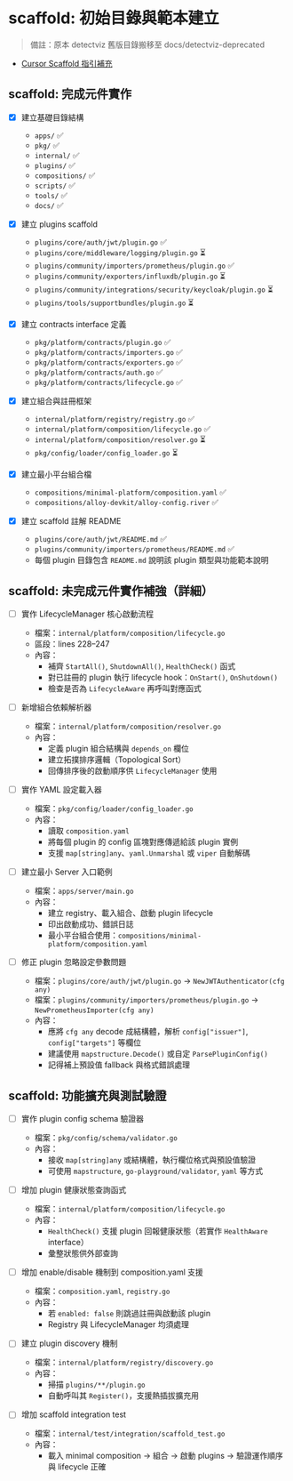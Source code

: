 # scaffold: 初始目錄與範本建立

> 備註：原本 detectviz 舊版目錄搬移至 docs/detectviz-deprecated

- [Cursor Scaffold 指引補充](docs/README.md)

## scaffold: 完成元件實作

- [x] 建立基礎目錄結構
  - `apps/` ✅
  - `pkg/` ✅
  - `internal/` ✅
  - `plugins/` ✅
  - `compositions/` ✅
  - `scripts/` ✅
  - `tools/` ✅
  - `docs/` ✅

- [x] 建立 plugins scaffold
  - `plugins/core/auth/jwt/plugin.go` ✅
  - `plugins/core/middleware/logging/plugin.go` ⏳
  - `plugins/community/importers/prometheus/plugin.go` ✅
  - `plugins/community/exporters/influxdb/plugin.go` ⏳
  - `plugins/community/integrations/security/keycloak/plugin.go` ⏳
  - `plugins/tools/supportbundles/plugin.go` ⏳

- [x] 建立 contracts interface 定義
  - `pkg/platform/contracts/plugin.go` ✅
  - `pkg/platform/contracts/importers.go` ✅
  - `pkg/platform/contracts/exporters.go` ✅
  - `pkg/platform/contracts/auth.go` ✅
  - `pkg/platform/contracts/lifecycle.go` ✅

- [x] 建立組合與註冊框架
  - `internal/platform/registry/registry.go` ✅
  - `internal/platform/composition/lifecycle.go` ✅
  - `internal/platform/composition/resolver.go` ⏳
  - `pkg/config/loader/config_loader.go` ⏳

- [x] 建立最小平台組合檔
  - `compositions/minimal-platform/composition.yaml` ✅
  - `compositions/alloy-devkit/alloy-config.river` ✅

- [x] 建立 scaffold 註解 README
  - `plugins/core/auth/jwt/README.md` ✅
  - `plugins/community/importers/prometheus/README.md` ✅
  - 每個 plugin 目錄包含 `README.md` 說明該 plugin 類型與功能範本說明

## scaffold: 未完成元件實作補強（詳細）

- [ ] 實作 LifecycleManager 核心啟動流程
  - 檔案：`internal/platform/composition/lifecycle.go`
  - 區段：lines 228–247
  - 內容：
    - 補齊 `StartAll()`, `ShutdownAll()`, `HealthCheck()` 函式
    - 對已註冊的 plugin 執行 lifecycle hook：`OnStart()`, `OnShutdown()`
    - 檢查是否為 `LifecycleAware` 再呼叫對應函式

- [ ] 新增組合依賴解析器
  - 檔案：`internal/platform/composition/resolver.go`
  - 內容：
    - 定義 plugin 組合結構與 `depends_on` 欄位
    - 建立拓撲排序邏輯（Topological Sort）
    - 回傳排序後的啟動順序供 `LifecycleManager` 使用

- [ ] 實作 YAML 設定載入器
  - 檔案：`pkg/config/loader/config_loader.go`
  - 內容：
    - 讀取 `composition.yaml`
    - 將每個 plugin 的 config 區塊對應傳遞給該 plugin 實例
    - 支援 `map[string]any`、`yaml.Unmarshal` 或 `viper` 自動解碼

- [ ] 建立最小 Server 入口範例
  - 檔案：`apps/server/main.go`
  - 內容：
    - 建立 registry、載入組合、啟動 plugin lifecycle
    - 印出啟動成功、錯誤日誌
    - 最小平台組合使用：`compositions/minimal-platform/composition.yaml`

- [ ] 修正 plugin 忽略設定參數問題
  - 檔案：`plugins/core/auth/jwt/plugin.go` → `NewJWTAuthenticator(cfg any)`
  - 檔案：`plugins/community/importers/prometheus/plugin.go` → `NewPrometheusImporter(cfg any)`
  - 內容：
    - 應將 `cfg any` decode 成結構體，解析 `config["issuer"]`, `config["targets"]` 等欄位
    - 建議使用 `mapstructure.Decode()` 或自定 `ParsePluginConfig()`
    - 記得補上預設值 fallback 與格式錯誤處理

## scaffold: 功能擴充與測試驗證

- [ ] 實作 plugin config schema 驗證器
  - 檔案：`pkg/config/schema/validator.go`
  - 內容：
    - 接收 `map[string]any` 或結構體，執行欄位格式與預設值驗證
    - 可使用 `mapstructure`, `go-playground/validator`, `yaml` 等方式

- [ ] 增加 plugin 健康狀態查詢函式
  - 檔案：`internal/platform/composition/lifecycle.go`
  - 內容：
    - `HealthCheck()` 支援 plugin 回報健康狀態（若實作 `HealthAware` interface）
    - 彙整狀態供外部查詢

- [ ] 增加 enable/disable 機制到 composition.yaml 支援
  - 檔案：`composition.yaml`, `registry.go`
  - 內容：
    - 若 `enabled: false` 則跳過註冊與啟動該 plugin
    - Registry 與 LifecycleManager 均須處理

- [ ] 建立 plugin discovery 機制
  - 檔案：`internal/platform/registry/discovery.go`
  - 內容：
    - 掃描 `plugins/**/plugin.go`
    - 自動呼叫其 `Register()`，支援熱插拔擴充用

- [ ] 增加 scaffold integration test
  - 檔案：`internal/test/integration/scaffold_test.go`
  - 內容：
    - 載入 minimal composition → 組合 → 啟動 plugins → 驗證運作順序與 lifecycle 正確